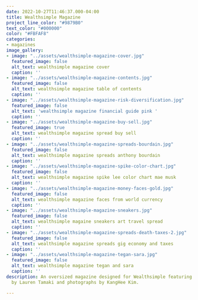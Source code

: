 ```yaml
---
date: 2022-10-27T11:46:37.000-04:00
title: Wealthsimple Magazine
project_line_color: "#9879B0"
text_color: "#000000"
color: "#FBFAF8"
categories:
- magazines
image_gallery:
- image: "../assets/wealthsimple-magazine-cover.jpg"
  featured_image: false
  alt_text: wealthsimple magazine cover
  caption: ''
- image: "../assets/wealthsimple-magazine-contents.jpg"
  featured_image: false
  alt_text: wealthsimple magazine table of contents
  caption: ''
- image: "../assets/wealthsimple-magazine-risk-diversification.jpg"
  featured_image: false
  alt_text: 'wealthsimple magazine financial guide pink '
  caption: ''
- image: "../assets/wealthsimple-magazine-buy-sell.jpg"
  featured_image: true
  alt_text: wealthsimple magazine spread buy sell
  caption: ''
- image: "../assets/wealthsimple-magazine-spreads-bourdain.jpg"
  featured_image: false
  alt_text: wealthsimple magazine spreads anthony bourdain
  caption: ''
- image: "../assets/wealthsimple-magazine-spike-color-chart.jpg"
  featured_image: false
  alt_text: wealthsimple magazine spike lee color chart mae musk
  caption: ''
- image: "../assets/wealthsimple-magazine-money-faces-gold.jpg"
  featured_image: false
  alt_text: wealthsimple magazine faces from world currency
  caption: ''
- image: "../assets/wealthsimple-magazine-sneakers.jpg"
  featured_image: false
  alt_text: wealthsimple magaine sneakers art travel spread
  caption: ''
- image: "../assets/wealthsimple-magazine-spreads-death-taxes-2.jpg"
  featured_image: false
  alt_text: wealthsimple magazine spreads gig economy and taxes
  caption: ''
- image: "../assets/wealthsimple-magazine-tegan-sara.jpg"
  featured_image: false
  alt_text: wealthsimple magazine tegan and sara
  caption: ''
description: An oversized magazine designed for Wealthsimple featuring portrait illustrations
  by Lauren Tamaki and photographs by KangHee Kim.

---
```

